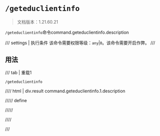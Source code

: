 # `/geteduclientinfo`

> 文档版本：1.21.60.21

`/geteduclientinfo`命令command.geteduclientinfo.description

/// settings | 执行条件
该命令需要权限等级：`any`|`0`。该命令需要开启作弊。
///

## 用法

/// tab | 重载1
```mcfunction
/geteduclientinfo
```

//// html | div.result
command.geteduclientinfo.1.description

///// define

/////

////

///
